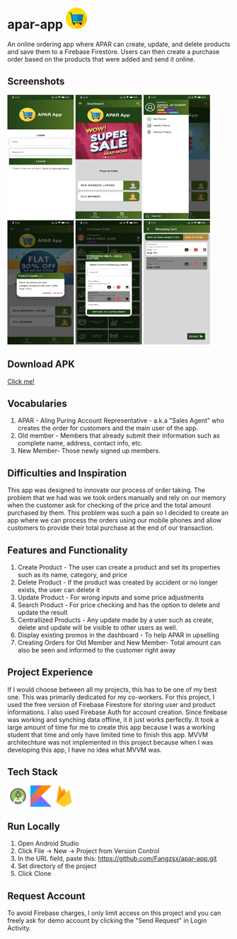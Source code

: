 # apar-app <img src="https://github.com/Fangzsx/apar-app/blob/master/app/src/main/res/drawable/ic_shopping_cart_512.PNG?raw=true" width="48" height="48">
An online ordering app where APAR can create, update, and delete products and save them to a Firebase Firestore.
Users can then create a purchase order based on the products that were added and send it online. 

## Screenshots
<img src="https://github.com/Fangzsx/apar-app/blob/master/app/src/main/assets/Screenshot_20220507-183428_APAR.png?raw=true" width="150" height="280"> <img src="https://github.com/Fangzsx/apar-app/blob/master/app/src/main/assets/Screenshot_20220507-183436_APAR.png?raw=true?" width="150" height="280"> <img src="https://github.com/Fangzsx/apar-app/blob/master/app/src/main/assets/Screenshot_20220507-183440_APAR.png?raw=true" width="150" height="280"> <img src="https://github.com/Fangzsx/apar-app/blob/master/app/src/main/assets/Screenshot_20220507-183451_APAR.png?raw=true" width="150" height="280"> <img src="https://github.com/Fangzsx/apar-app/blob/master/app/src/main/assets/Screenshot_20220507-183543_APAR.png?raw=true" width="150" height="280"> <img src="https://github.com/Fangzsx/apar-app/blob/master/app/src/main/assets/Screenshot_20220507-183611_APAR.png?raw=true" width="150" height="280">

## Download APK
[Click me!](https://github.com/Fangzsx/apar-app/raw/master/app/release/release/app-release.apk)



## Vocabularies
1. APAR - Aling Puring Account Representative - a.k.a "Sales Agent" who creates the order for customers and the main user of the app.
2. Old member - Members that already submit their information such as complete name, address, contact info, etc.
3. New Member- Those newly signed up members.

## Difficulties and Inspiration
This app was designed to innovate our process of order taking. The problem that we had was we took orders manually and rely on our memory when the customer ask for checking of the price and the total amount purchased by them. This problem was such a pain so I decided to create an app where we can process the orders using our mobile phones and allow customers to provide their total purchase at the end of our transaction.

## Features and Functionality
1. Create Product - The user can create a product and set its properties such as its name, category, and price
2. Delete Product - If the product was created by accident or no longer exists, the user can delete it
3. Update Product - For wrong inputs and some price adjustments
4. Search Product - For price checking and has the option to delete and update the result
5. Centrallized Products - Any update made by a user such as create, delete and update will be visible to other users as well.
6. Display existing promos in the dashboard - To help APAR in upselling
7. Creating Orders for Old Member and New Member- Total amount can also be seen and informed to the customer right away

## Project Experience
If I would choose between all my projects, this has to be one of my best one. This was primarily dedicated for my co-workers. For this project, I used the free version of Firebase Firestore for storing user and product informations. I also used Firebase Auth for account creation. Since firebase was working and synching data offline, it it just works perfectly. It took a large amount of time for me to create this app because I was a working student that time and only have limited time to finish this app. MVVM architechture was not implemented in this project because when I was developing this app, I have no idea what MVVM was.

## Tech Stack
<img src="https://github.com/Fangzsx/apar-app/blob/master/app/src/main/assets/android-studio.png?raw=true" width="48" height="48" title ="Android Studio">  <img src="https://github.com/Fangzsx/apar-app/blob/master/app/src/main/assets/kotlin.png?raw=true" width="48" height="48" title ="Kotlin">  <img src="https://github.com/Fangzsx/apar-app/blob/master/app/src/main/assets/firebase.png?raw=true" width="48" height="48" title ="Android Studio">

## Run Locally
1. Open Android Studio
2. Click File -> New -> Project from Version Control 
3. In the URL field, paste this: https://github.com/Fangzsx/apar-app.git
4. Set directory of the project
5. Click Clone

## Request Account
To avoid Firebase charges, I only limit access on this project and you can freely ask for demo account by clicking the "Send Request" in Login Activity.
